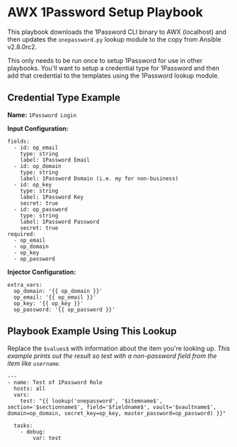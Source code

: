 # AWX 1Password Setup Playbook

This playbook downloads the 1Password CLI binary to AWX (localhost) and then updates the `onepassword.py` lookup module to the copy from Ansible v2.8.0rc2.

This only needs to be run once to setup 1Password for use in other playbooks. You'll want to setup a credential type for 1Password and then add that credential to the templates using the 1Password lookup module.

## Credential Type Example

**Name:** `1Password Login`

**Input Configuration:**

```
fields:
  - id: op_email
    type: string
    label: 1Password Email
  - id: op_domain
    type: string
    label: 1Password Domain (i.e. my for non-business)
  - id: op_key
    type: string
    label: 1Password Key
    secret: true
  - id: op_password
    type: string
    label: 1Password Password
    secret: true
required:
  - op_email
  - op_domain
  - op_key
  - op_password
```

**Injector Configuration:**

```
extra_vars:
  op_domain: '{{ op_domain }}'
  op_email: '{{ op_email }}'
  op_key: '{{ op_key }}'
  op_password: '{{ op_password }}'
```

## Playbook Example Using This Lookup

Replace the `$values$` with information about the item you're looking up. *This example prints out the result so test with a non-password field from the item like `username`.*

```
---
- name: Test of 1Password Role
  hosts: all
  vars:
    test: "{{ lookup('onepassword', '$itemname$', section='$sectionname$', field='$fieldname$', vault='$vaultname$', domain=op_domain, secret_key=op_key, master_password=op_password) }}"

  tasks:
    - debug:
        var: test
```